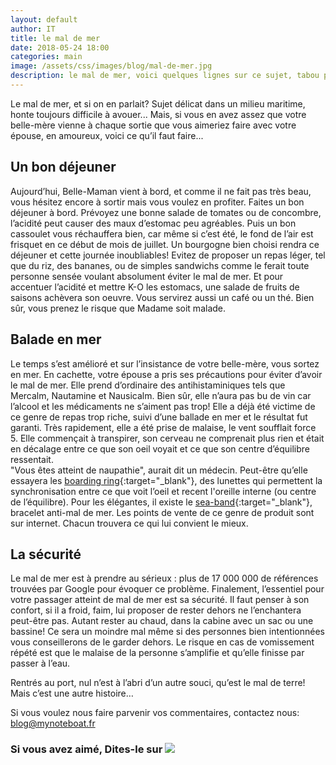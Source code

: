 ```yaml
---
layout: default
author: IT
title: le mal de mer
date: 2018-05-24 18:00
categories: main
image: /assets/css/images/blog/mal-de-mer.jpg
description: le mal de mer, voici quelques lignes sur ce sujet, tabou parmi ceux qui le subisst, pour ceux qui le supporte afin que tous passent un bon moment...en mer ;-)
---
```

Le mal de mer, et si on en parlait? Sujet délicat dans un milieu maritime, honte toujours difficile à avouer...  Mais, si vous en avez assez que votre belle-mère vienne à chaque sortie que vous aimeriez faire avec votre épouse, en amoureux, voici ce qu’il faut faire...
<!--break-->
## Un bon déjeuner
Aujourd’hui, Belle-Maman vient à bord, et comme il ne fait pas très beau, vous hésitez encore à sortir mais vous voulez en profiter.
Faites un bon déjeuner à bord.  Prévoyez une bonne salade de tomates ou de concombre, l’acidité peut causer des maux d’estomac peu agréables.  Puis un bon cassoulet vous réchauffera bien, car même si c’est été, le fond de l’air est frisquet en ce début de mois de juillet. 
Un bourgogne bien choisi rendra ce déjeuner et cette journée inoubliables! Evitez de proposer un repas léger, tel que du riz, des bananes, ou de simples sandwichs comme le ferait toute personne sensée voulant absolument éviter le mal de mer.  Et pour accentuer l’acidité et mettre K-O les estomacs, une salade de fruits de saisons achèvera son oeuvre.  Vous servirez aussi un café ou un thé. Bien sûr, vous prenez le risque que Madame soit malade. 

## Balade en mer
Le temps s’est amélioré et sur l’insistance de votre belle-mère, vous sortez en mer. 
En cachette, votre épouse a pris ses précautions pour éviter d’avoir le mal de mer.  Elle prend d’ordinaire des antihistaminiques tels que Mercalm, Nautamine et Nausicalm.  Bien sûr, elle n’aura pas bu de vin car l’alcool et les médicaments ne s’aiment pas trop!  Elle a déjà été victime de ce genre de repas trop riche, suivi d’une ballade en mer et le résultat fut garanti.  Très rapidement, elle a été prise de malaise, le vent soufflait force 5.  Elle commençait à transpirer, son cerveau ne comprenait plus rien et était en décalage entre ce que son oeil voyait et ce que son centre d’équilibre ressentait.  
"Vous êtes atteint de naupathie", aurait dit un médecin. 
Peut-être qu’elle essayera les [boarding ring](https://www.boardingring.com){:target="_blank"}, des lunettes qui permettent la synchronisation entre ce que voit l’oeil et recent l'oreille interne (ou centre de l’équilibre).  Pour les élégantes, il existe le [sea-band](http://www.sea-band.com/fr){:target="_blank"}, bracelet anti-mal de mer. Les points de vente de ce genre de produit sont sur internet. Chacun trouvera ce qui lui convient le mieux. 

## La sécurité 
Le mal de mer est à prendre au sérieux : plus de 17 000 000 de références trouvées par Google pour évoquer ce problème.
Finalement, l’essentiel pour votre passager atteint de mal de mer est sa sécurité.  Il faut penser à son confort, si il a froid, faim, lui proposer de rester dehors ne l’enchantera peut-être pas.  Autant rester au chaud, dans la cabine avec un sac ou une bassine! 
Ce sera un moindre mal même si des personnes bien intentionnées vous conseillerons de le garder dehors. Le risque en cas de vomissement répété est que le malaise de la personne s’amplifie et qu’elle finisse par passer à l’eau. 

Rentrés au port, nul n’est à l’abri d’un autre souci, qu’est le mal de terre! Mais c’est une autre histoire…

Si vous voulez nous faire parvenir vos commentaires, contactez nous: [blog@mynoteboat.fr](mailto:blog@mynoteboat.fr)

<H3>Si vous avez aimé, Dites-le sur <a href="https://www.facebook.com/sharer/sharer.php?u=http://www.mynoteboat.fr//main/2018/05/24/le-mal-de-mer.html" target="_blank" ><img src="{{ site.url }}/assets/images/facebook-icon-S.png"
            id="FB" class="socialicon"></a></H3>